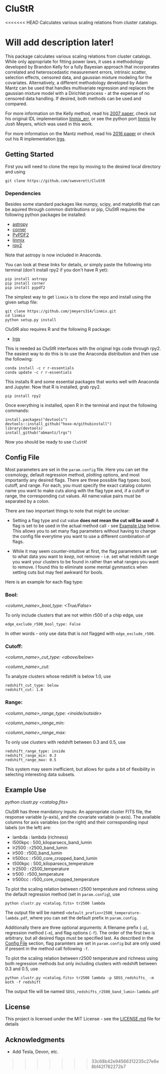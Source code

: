 # CluStR
<<<<<<< HEAD
Calculates various scaling relations from cluster catalogs.

Will add description later!
=======

This package calculates various scaling relations from cluster catalogs. While only appropriate for fitting power laws, it uses a methodology developed by Brandon Kelly for a fully Bayesian approach that incorporates correlated and heteroscedastic measurement errors, intrinsic scatter, selection effects, censored data, and gaussian mixture modeling for the covariates. Alternatively, a different methodology developed by Adam Mantz can be used that handles multivariate regression and replaces the gaussian mixture model with a Dirichlet process - at the expense of no censored data handling. If desired, both methods can be used and compared.

For more information on the Kelly method, read his [2007 paper](https://arxiv.org/pdf/0705.2774.pdf), check out his original IDL implementation [linmix_err](https://idlastro.gsfc.nasa.gov/ftp/pro/math/linmix_err.pro), or see the python port [linmix](https://github.com/jmeyers314/linmix) by Josh Meyers, which was used in this work.

For more information on the Mantz method, read his [2016 paper](https://arxiv.org/pdf/1509.00908.pdf) or check out his R implementation [lrgs](https://github.com/abmantz/lrgs).

## Getting Started

First you will need to clone the repo by moving to the desired local directory and using

```
git clone https://github.com/sweverett/CluStR
```

### Dependencies

Besides some standard packages like numpy, scipy, and matplotlib that can be aquired through common distributions or pip, CluStR requires the following python packages be installed:

* [astropy](http://www.astropy.org/)
* [corner](http://corner.readthedocs.io/en/latest/)
* [PyPDF2](http://pythonhosted.org/PyPDF2/)
* [linmix](https://github.com/jmeyers314/linmix)
* [rpy2]()


Note that astropy is now included in Anaconda.


You can look at these links for details, or simply paste the following into terminal (don't install rpy2 if you don't have R yet):

```
pip install astropy
pip install corner
pip install pypdf2
```

The simplest way to get `linmix` is to clone the repo and install using the given setup file:

```
git clone https://github.com/jmeyers314/linmix.git
cd linmix
python setup.py install
```

CluStR also requires R and the following R package:

* [lrgs](https://github.com/abmantz/lrgs)

This is needed as CluStR interfaces with the original lrgs code through rpy2. The easiest way to do this is to use the Anaconda distribution and then use the following:

```
conda install -c r r-essentials
conda update -c r r-essentials
```

This installs R and some essential packages that works well with Anaconda and Jupyter. Now that R is installed, grab rpy2.

```
pip install rpy2
```

Once everything is installed, open R in the terminal and input the following commands:

```
install.packages("devtools")
devtools::install_github("hoxo-m/githubinstall")
library(devtools)
install_github("abmantz/lrgs")
```

Now you should be ready to use `CluStR`!

## Config File <a name="config"></a>

Most parameters are set in the `param.config` file. Here you can set the cosmology, default regression method, plotting options, and most importantly any desired flags. There are three possible flag types: bool, cutoff, and range. For each, you must specify the exact catalog column name you want to make cuts along with the flag type and, if a cutoff or range, the corresponding cut values. All name:value pairs must be separated by a colon.

There are two important things to note that might be unclear:

* Setting a flag type and cut value **does not mean the cut will be used!** A flag is set to be used in the actual method call - see [Example Use](#exuse) below. This allows you to set many flag parameters without having to change the config file everytime you want to use a different combination of flags.

* While it may seem counter-intuitive at first, the flag parameters are set to what data you want to *keep*, not remove - i.e. set what redshift range you want your clusters to be found in rather than what ranges you want to remove. I found this to eliminate some mental gynmastics when setting cuts but may feel awkward for bools.

Here is an example for each flag type:

### Bool: 

*<column_name>_bool_type: <True/False>* 

To only include clusters that are not within r500 of a chip edge, use

```
edge_exclude_r500_bool_type: False
```

In other words - only use data that is *not* flagged with `edge_exclude_r500`.

### Cutoff:

*<column_name>_cut_type: <above/below>*

*<column_name>_cut: <value>*

To analyze clusters whose redshift is below 1.0, use

```
redshift_cut_type: below
redshift_cut: 1.0
```

### Range:

*<column_name>_range_type: <inside/outside>*

*<column_name>_range_min: <value>*

*<column_name>_range_max: <value>*

To only use clusters with redshift between 0.3 and 0.5, use

```
redshift_range_type: inside
redshift_range_min: 0.3
redshift_range_max: 0.5
```

This system may seem inefficient, but allows for quite a bit of flexibility in selecting interesting data subsets.

## Example Use <a name="exuse"></a>

*python clustr.py <catalog.fits> <response> <covariate>*

CluStR has three mandatory inputs: An appropriate cluster FITS file, the response variable (y-axis), and the covariate variable (x-axis). The available columns for axis variables (on the right) and their corresponding input labels (on the left) are:

- lambda : lambda (richness)
- l500kpc : 500_kiloparsecs_band_lumin
- lr2500 : r2500_band_lumin
- lr500 : r500_band_lumin
- lr500cc : r500_core_cropped_band_lumin
- t500kpc : 500_kiloparsecs_temperature
- tr2500 : r2500_temperature
- tr500 : r500_temperature
- tr500cc : r500_core_cropped_temperature

To plot the scaling relation between r2500 temperature and richness using the default regression method (set in `param.config`), use

```
python clustr.py <catalog.fits> tr2500 lambda
```

The output file will be named `<default_prefix>r2500_temperature-lambda.pdf`, where you can set the default prefix in `param.config`.

Additionally there are three optional arguments: A filename prefix (`-p`), regression method (`-m`), and flag options (`-f`). The order of the first two is arbitrary, but all desired flags must be specified last. As described in the [Config File](#config) section, flag paramters are set in `param.config` but are only used if present in the method call following `-f`.

To plot the scaling relation between r2500 temperature and richness using both regression methods but only including clusters with redshift between 0.3 and 0.5, use

```
python clustr.py <catalog.fits> tr2500 lambda -p SDSS_redshifts_ -m both -f redshift
```

The output file will be named `SDSS_redshifts_r2500_band_lumin-lambda.pdf`

## License

This project is licensed under the MIT License - see the [LICENSE.md](LICENSE.md) file for details

## Acknowledgments

* Add Tesla, Devon, etc.
>>>>>>> 33c68b42e94566312235c27e6e8bf42f782272b7
